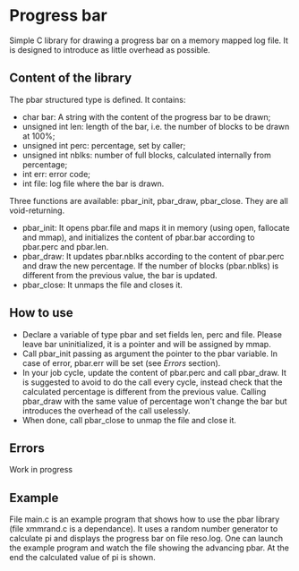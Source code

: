 # Progress bar
Simple C library for drawing a progress bar on a memory mapped log file. It is designed to introduce as little overhead as possible.

## Content of the library
The pbar structured type is defined. It contains:

* char bar: A string with the content of the progress bar to be drawn;
* unsigned int len: length of the bar, i.e. the number of blocks to be drawn at 100%;
* unsigned int perc: percentage, set by caller;
* unsigned int nblks: number of full blocks, calculated internally from percentage;
* int err: error code;
* int file: log file where the bar is drawn.

Three functions are available: pbar\_init, pbar\_draw, pbar\_close. They are all void-returning.

* pbar\_init: It opens pbar.file and maps it in memory (using open, fallocate and mmap), and initializes the content of pbar.bar according to pbar.perc and pbar.len.
* pbar\_draw: It updates pbar.nblks according to the content of pbar.perc and draw the new percentage. If the number of blocks (pbar.nblks) is different from the previous value, the bar is updated.
* pbar\_close: It unmaps the file and closes it.

## How to use
* Declare a variable of type pbar and set fields len, perc and file. Please leave bar uninitialized, it is a pointer and will be assigned by mmap.
* Call pbar\_init passing as argument the pointer to the pbar variable. In case of error, pbar.err will be set (see *Errors* section).
* In your job cycle, update the content of pbar.perc and call pbar\_draw. It is suggested to avoid to do the call every cycle, instead check that the calculated percentage is different from the previous value. Calling pbar\_draw with the same value of percentage won't change the bar but introduces the overhead of the call uselessly.
* When done, call pbar\_close to unmap the file and close it.

## Errors
Work in progress

## Example 
File main.c is an example program that shows how to use the pbar library (file xmmrand.c is a dependance). It uses a random number generator to calculate pi and displays the progress bar on file reso.log. One can launch the example program and watch the file showing the advancing pbar. At the end the calculated value of pi is shown.
